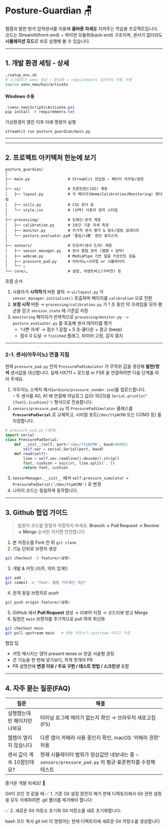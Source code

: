# Posture-Guardian 🪑

웹캠과 발판·방석 압력센서를 이용해 **올바른 자세**를 지켜주는 학습용 프로젝트입니다.  
코드는 Streamlit(front-end) + 파이썬 모듈화(back-end) 구조이며, 센서가 없더라도 **시뮬레이션 모드**로 바로 실행해 볼 수 있습니다.

---
## 1. 개발 환경 세팅 ‑ 상세
```bash
./setup_env.sh
# 스크립트가 venv 생성 → 활성화 → requirements 설치까지 자동 수행
source venv_new/bin/activate
```

#### Windows 수동
```powershell
.\venv_new\Scripts\Activate.ps1
pip install -r requirements.txt
```

가상환경이 열린 이후 아래 명령어 실행
```
streamlit run posture_guardian/main.py
```
---

---
## 2. 프로젝트 아키텍처 한눈에 보기
```
posture_guardian/
│
├── main.py                 # Streamlit 진입점 – 페이지 라우팅/설정
│
├── ui/                     # 프론트엔드(UI) 계층
│   ├── layout.py           # 각 페이지(Home/Calibration/Monitoring) 렌더링
│   ├── utils.py            # CSS 로더 등
│   └── style.css           # (선택) 사용자 정의 스타일
│
├── processing/             # 도메인-로직 계층
│   ├── calibration.py      # 3초간 기준 자세 측정
│   ├── monitor.py          # 주기적 센서 평가 & 점수/알림 업데이트
│   └── posture_evaluator.py# '좋음/나쁨' 판단 휴리스틱
│
├── sensors/                # 인프라(센서 I/O) 계층
│   ├── sensor_manager.py   # 센서 통합 관리 (웹캠 + 압력)
│   ├── webcam.py           # MediaPipe 기반 얼굴 키포인트 검출
│   ├── pressure_pad.py     # 아두이노→시리얼 or 시뮬레이터
│   └── …
└── core/…                  # 설정, 이벤트버스(구버전) 등
```
흐름 순서
1. 사용자가 **시작하기** 버튼 클릭 → `ui/layout.py` 가 `sensor_manager.initialize()` 호출하며 페이지를 `calibration` 으로 전환
2. **보정 시작** 버튼 → `processing/calibration.py` 가 1 초 동안 10 프레임을 모아 평균을 얻고 `session_state` 에 기준값 저장
3. `monitoring` 페이지가 반복적으로 `processing/monitor.py -> posture_evaluator.py` 를 호출해 센서 데이터를 평가
   * '나쁜 자세' → 점수 1 감점 + 5 초‐쿨다운 + 경고 (beep)
   * 점수 0 도달 → `finished` 플래그, 타이머 고정, 감지 중지

---
### 2-1. 센서(아두이노) 연결 지침
현재 `pressure_pad.py` 안의 `PressurePadSimulator` 가 무작위 값을 생성해 **발판/방석** 센서값을 대신합니다.
실제 HX711 + 로드셀 or FSR 을 연결하려면 다음 단계를 따라 주세요.
1. 아두이노 스케치 예시(`arduino/pressure_sender.ino`)를 업로드합니다.  
   – 두 센서를 A0, A1 에 연결해 아날로그 값(0-1023)을 `Serial.println("{foot},{cushion}")` 형식으로 전송합니다.
2. `sensors/pressure_pad.py` 의 `PressurePadSimulator` 클래스를 **`PressurePadSerial`** 로 교체하고, 시리얼 포트(`/dev/ttyACM0` 또는 COM3 등) 를 지정합니다.
```python
# pressure_pad.py (발췌)
import serial
class PressurePadSerial:
    def __init__(self, port='/dev/ttyACM0', baud=9600):
        self.ser = serial.Serial(port, baud)
    def read(self):
        line = self.ser.readline().decode().strip()
        foot, cushion = map(int, line.split(','))
        return foot, cushion
```
3. `SensorManager.__init__` 에서 `self.pressure_simulator = PressurePadSerial('/dev/ttyACM0')` 로 변경
4. 나머지 코드는 동일하게 동작합니다.

---
## 3. Github 협업 가이드
> 팀원이 코드를 망칠까 걱정하지 마세요. **Branch → Pull Request → Review → Merge** 순서만 지키면 안전합니다.

1. 본 저장소를 Fork 한 뒤 `git clone`
2. 기능 단위로 브랜치 생성
```bash
git checkout -b feature/<설명>
```
3. 개발 & 커밋 (자주, 의미 있게!)
```bash
git add .
git commit -m "feat: 웹캠 거리계산 개선"
```
4. 원격 동일 브랜치로 push
```bash
git push origin feature/<설명>
```
5. GitHub 에서 **Pull Request** 생성 → 리뷰어 지정 → 코드리뷰 받고 Merge
6. 팀원은 `main` 브랜치를 주기적으로 pull 하여 최신화
```bash
git checkout main
git pull upstream main   # 원본 저장소가 upstream 이라고 가정
```

협업 팁
* 커밋 메시지는 영어 present tense or 한글 서술형 권장
* 큰 기능을 한 번에 넣기보다, 작게 쪼개어 PR
* PR 설명란에 **변경 이유 / 주요 구현 / 테스트 방법 / 스크린샷** 포함

---
## 4. 자주 묻는 질문(FAQ)
| 질문 | 해결 |
|---|---|
| 실행했는데 빈 페이지만 나와요 | 터미널 로그에 에러가 없는지 확인 → 브라우저 새로고침(F5) |
| 웹캠이 열리지 않습니다 | 다른 앱이 카메라 사용 중인지 확인, macOS '카메라 권한' 허용 |
| 센서 값이 계속 10점인데요? | 현재 시뮬레이터 범위가 정상값만 내보내는 중 – `sensors/pressure_pad.py` 의 평균·표준편차를 수정해 테스트 |

즐거운 개발 되세요! 🎉

Git이 꼬인 것 같을 때
✅ 1. 기존 Git 설정 완전히 제거
현재 디렉토리에서 Git 관련 설정을 모두 삭제하려면 .git 폴더를 제거해야 합니다:

✅ 2. 새로운 Git 저장소 초기화
Git 저장소를 새로 초기화합니다:

bash
코드 복사
git init
이 명령어는 현재 디렉토리에 새로운 Git 저장소를 생성합니다